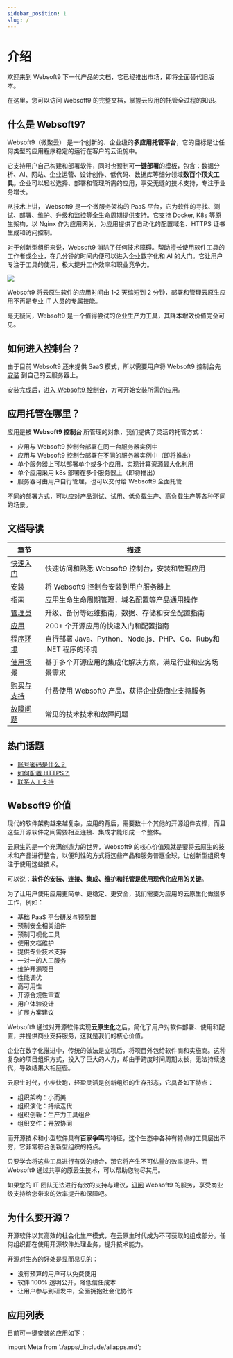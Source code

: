 ```yaml
---
sidebar_position: 1
slug: /
---
```


# 介绍

欢迎来到 Websoft9 下一代产品的文档，它已经推出市场，即将全面替代旧版本。  

在这里，您可以访问 Websoft9 的完整文档，掌握云应用的托管全过程的知识。    

## 什么是 Websoft9?

Websoft9（微聚云） 是一个创新的、企业级的**多应用托管平台**，它的目标是让任何类型的应用程序稳定的运行在客户的云设施中。    

它支持用户自己构建和部署软件，同时也预制可**一键部署**的[模板](https://www.websoft9.com/apps)，包含：数据分析、AI、网站、企业运营、设计创作、低代码、数据库等细分领域**数百个顶尖工具**。企业可以轻松选择、部署和管理所需的应用，享受无缝的技术支持，专注于业务增长。 

从技术上讲， Websoft9 是一个微服务架构的 PaaS 平台，它为软件的寻找、测试、部署、维护、升级和监控等全生命周期提供支持。它支持 Docker, K8s 等原生架构，以 Nginx 作为应用网关，为应用提供了自动化的配置域名、HTTPS 证书生成和访问控制。

对于创新型组织来说，Websoft9 消除了任何技术障碍。帮助擅长使用软件工具的工作者或企业，在几分钟的时间内便可以进入企业数字化和 AI 的大门。它让用户专注于工具的使用，极大提升工作效率和职业竞争力。

![](/img/websoft9-dashboard.png)

Websoft9 将云原生软件的应用时间由 1-2 天缩短到 2 分钟，部署和管理云原生应用不再是专业 IT 人员的专属技能。  

毫无疑问，Websoft9 是一个值得尝试的企业生产力工具，其降本增效价值完全可见。

## 如何进入控制台？

由于目前 Websoft9 还未提供 SaaS 模式，所以需要用户将 Websoft9 控制台先 [安装](./install) 到自己的云服务器上。  

安装完成后，[进入 Websoft9 控制台](./login-console)，方可开始安装所需的应用。

## 应用托管在哪里？

应用是被 **Websoft9 控制台** 所管理的对象，我们提供了灵活的托管方式：

- 应用与 Websoft9 控制台部署在同一台服务器实例中
- 应用与 Websoft9 控制台部署在不同的服务器实例中（即将推出）
- 单个服务器上可以部署单个或多个应用，实现计算资源最大化利用
- 单个应用采用 k8s 部署在多个服务器上（即将推出）
- 服务器可由用户自行管理，也可以交付给 Websoft9 全面托管

不同的部署方式，可以应对产品测试、试用、低负载生产、高负载生产等各种不同的场景。  

## 文档导读

| 章节              | 描述                                                     |
| ----------------- | -------------------------------------------------------- |
| [快速入门](./starter)   |  快速访问和熟悉 Websoft9 控制台，安装和管理应用  |
| [安装](./install) | 将 Websoft9 控制台安装到用户服务器上 |
| [指南](./guide)   |  应用生命生命周期管理，域名配置等产品通用操作  |
| [管理员](./admin)   |  升级、备份等运维指南，数据、存储和安全配置指南  |
| [应用](./apps) |  200+ 个开源应用的快速入门和配置指南  |
| [程序环境](./runtime) |  自行部署 Java、Python、Node.js、PHP、Go、Ruby和 .NET 程序的环境  |
| [使用场景](./guide/solution)  |    基于多个开源应用的集成化解决方案，满足行业和业务场景需求  |
| [购买与支持](./business)   |  付费使用 Websoft9 产品，获得企业级商业支持服务 |
| [故障问题](./faq)        |    常见的技术技术和故障问题   |


## 热门话题

* [账号密码是什么？](./quick/credentials)
* [如何配置 HTTPS？](./guide/appsethttps)
* [联系人工支持](./helpdesk)

## Websoft9 价值

现代的软件架构越来越复杂，应用的背后，需要数十个其他的开源组件支撑，而且这些开源软件之间需要相互连接、集成才能形成一个整体。   

云原生的是一个充满创造力的世界，Websoft9 的核心价值观就是要将云原生的技术和产品进行整合，以便利性的方式将这些产品和服务普惠全球，让创新型组织专注于使用这些技术。

可以说：**软件的安装、连接、集成、维护和托管是使用现代化应用的关键**。 

为了让用户使用应用更简单、更稳定、更安全，我们需要为应用的云原生化做很多工作，例如：

* 基础 PaaS 平台研发与预配置
* 预制安全相关组件
* 预制可视化工具
* 使用文档维护
* 提供专业技术支持
* 一对一的人工服务
* 维护开源项目
* 性能调优
* 高可用性
* 开源合规性审查
* 用户体验设计
* 扩展方案建议

Websoft9 通过对开源软件实现**云原生化**之后，简化了用户对软件部署、使用和配置，并提供商业支持服务，这就是我们的核心价值。

企业在数字化推进中，传统的做法是立项后，将项目外包给软件商和实施商。这种复杂的项目组织方式，投入了巨大的人力，却由于跨度时间周期太长，无法持续迭代，导致结果大相庭径。   

云原生时代，小步快跑，轻盈灵活是创新组织的生存形态，它具备如下特点：

- 组织架构：小而美
- 组织演化：持续迭代
- 组织创新：生产力工具组合
- 组织文件：开放协同

而开源技术和小型软件具有**百家争鸣**的特征，这个生态中各种有特点的工具层出不穷，它非常符合创新型组织的特点。  

只要学会将这些工具进行有效的组合，那它将产生不可估量的效率提升。而 Websoft9 通过共享的原云生技术，可以帮助您物尽其用。   

如果您的 IT 团队无法进行有效的支持与建议，[订阅](./buy/subscription) Websoft9 的服务，享受商业级支持给您带来的效率提升和保障吧。  

## 为什么要开源？

开源软件以其高效的社会化生产模式，在云原生时代成为不可获取的组成部分。任何组织都在使用开源软件处理业务，提升技术能力。 

开源对生态的好处是显而易见的：

* 没有预算的用户可以免费使用
* 软件 100% 透明公开，降低信任成本
* 让用户参与到研发中，全面拥抱社会化协作

## 应用列表

目前可一键安装的应用如下：

import Meta from './apps/_include/allapps.md';

<Meta name="meta" />
